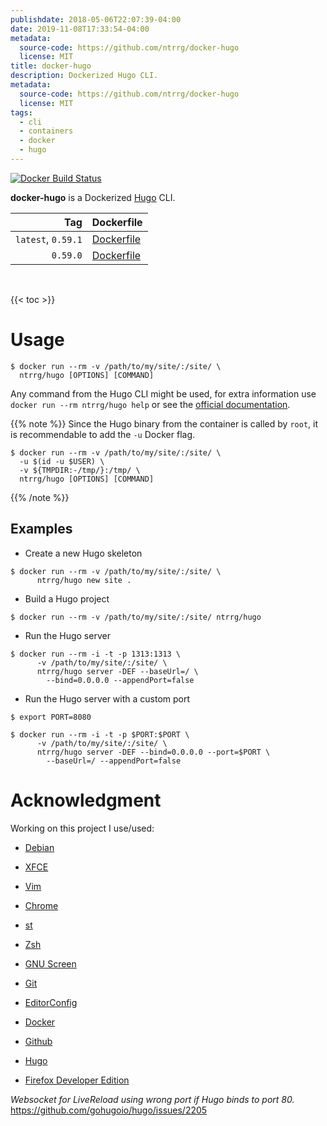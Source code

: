 ```yaml
---
publishdate: 2018-05-06T22:07:39-04:00
date: 2019-11-08T17:33:54-04:00
metadata:
  source-code: https://github.com/ntrrg/docker-hugo
  license: MIT
title: docker-hugo
description: Dockerized Hugo CLI.
metadata:
  source-code: https://github.com/ntrrg/docker-hugo
  license: MIT
tags:
  - cli
  - containers
  - docker
  - hugo
---
```


[![Docker Build Status](https://img.shields.io/docker/build/ntrrg/hugo.svg)](https://hub.docker.com/r/ntrrg/hugo)

[Hugo]: https://gohugo.io

**docker-hugo** is a Dockerized [Hugo][] CLI.

| Tag | Dockerfile |
| --: | :-- |
| `latest`, `0.59.1` | [Dockerfile](https://github.com/ntrrg/docker-hugo/blob/0.59.1/Dockerfile) |
| `0.59.0` | [Dockerfile](https://github.com/ntrrg/docker-hugo/blob/0.59.0/Dockerfile) |

<br/>

{{< toc >}}

# Usage

```shell-session
$ docker run --rm -v /path/to/my/site/:/site/ \
  ntrrg/hugo [OPTIONS] [COMMAND]
```

Any command from the Hugo CLI might be used, for extra information use `docker run --rm ntrrg/hugo help`
or see the [official documentation](https://gohugo.io/commands/).

{{% note %}}
Since the Hugo binary from the container is called by `root`, it is
recommendable to add the `-u` Docker flag.

```shell-session
$ docker run --rm -v /path/to/my/site/:/site/ \
  -u $(id -u $USER) \
  -v ${TMPDIR:-/tmp/}:/tmp/ \
  ntrrg/hugo [OPTIONS] [COMMAND]
```
{{% /note %}}

## Examples

* Create a new Hugo skeleton

```shell-session
$ docker run --rm -v /path/to/my/site/:/site/ \
      ntrrg/hugo new site .
```

* Build a Hugo project

```shell-session
$ docker run --rm -v /path/to/my/site/:/site/ ntrrg/hugo
```

* Run the Hugo server

```shell-session
$ docker run --rm -i -t -p 1313:1313 \
      -v /path/to/my/site/:/site/ \
      ntrrg/hugo server -DEF --baseUrl=/ \
        --bind=0.0.0.0 --appendPort=false
```

* Run the Hugo server with a custom port

```shell-session
$ export PORT=8080
```

```shell-session
$ docker run --rm -i -t -p $PORT:$PORT \
      -v /path/to/my/site/:/site/ \
      ntrrg/hugo server -DEF --bind=0.0.0.0 --port=$PORT \
        --baseUrl=/ --appendPort=false
```

# Acknowledgment

Working on this project I use/used:

* [Debian](https://www.debian.org/)

* [XFCE](https://xfce.org/)

* [Vim](https://www.vim.org/)

* [Chrome](https://www.google.com/chrome/browser/desktop/index.html)

* [st](https://st.suckless.org/)

* [Zsh](http://www.zsh.org/)

* [GNU Screen](https://www.gnu.org/software/screen)

* [Git](https://git-scm.com/)

* [EditorConfig](http://editorconfig.org/)

* [Docker](https://docker.com)

* [Github](https://github.com)

* [Hugo][]

* [Firefox Developer Edition](https://www.mozilla.org/en-US/firefox/developer/)

*Websocket for LiveReload using wrong port if Hugo binds to port 80.* <https://github.com/gohugoio/hugo/issues/2205>

